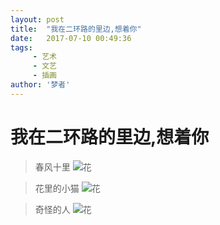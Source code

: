```yaml
---
layout: post
title:  "我在二环路的里边,想着你"
date:   2017-07-10 00:49:36
tags:
     - 艺术
     - 文艺
     - 插画
author: '梦者'
---
```

# 我在二环路的里边,想着你
> 春风十里
![花](https://supermanxkq.github.io/img/flower.jpeg)

> 花里的小猫
![花](https://supermanxkq.github.io/img/cat.jpeg)


> 奇怪的人
![花](https://supermanxkq.github.io/img/people.jpeg)
